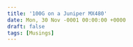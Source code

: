 ```yaml
---
title: '100G on a Juniper MX480'
date: Mon, 30 Nov -0001 00:00:00 +0000
draft: false
tags: [Musings]
---
```


